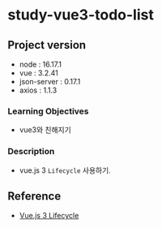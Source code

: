 # study-vue3-todo-list

## Project version

- node : 16.17.1
- vue : 3.2.41
- json-server : 0.17.1
- axios : 1.1.3

### Learning Objectives

- vue3와 친해지기

### Description

- vue.js 3 `Lifecycle` 사용하기.


## Reference

- [Vue.js 3 Lifecycle](https://vuejs.org/api/composition-api-lifecycle.html)
